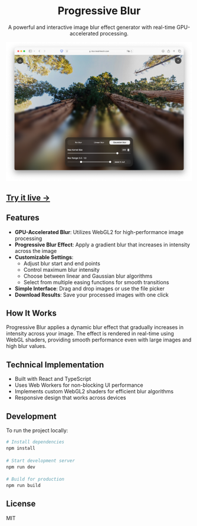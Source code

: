 <div align="center">

# Progressive Blur

A powerful and interactive image blur effect generator with real-time GPU-accelerated processing.

![Progressive Blur Demo](screenshot.png)

</div>

## [Try it live →](https://blur.leodriesch.com)

## Features

- **GPU-Accelerated Blur**: Utilizes WebGL2 for high-performance image processing
- **Progressive Blur Effect**: Apply a gradient blur that increases in intensity across the image
- **Customizable Settings**:
  - Adjust blur start and end points
  - Control maximum blur intensity
  - Choose between linear and Gaussian blur algorithms
  - Select from multiple easing functions for smooth transitions
- **Simple Interface**: Drag and drop images or use the file picker
- **Download Results**: Save your processed images with one click

## How It Works

Progressive Blur applies a dynamic blur effect that gradually increases in intensity across your image. The effect is rendered in real-time using WebGL shaders, providing smooth performance even with large images and high blur values.

## Technical Implementation

- Built with React and TypeScript
- Uses Web Workers for non-blocking UI performance
- Implements custom WebGL2 shaders for efficient blur algorithms
- Responsive design that works across devices

## Development

To run the project locally:

```bash
# Install dependencies
npm install

# Start development server
npm run dev

# Build for production
npm run build
```

## License

MIT

